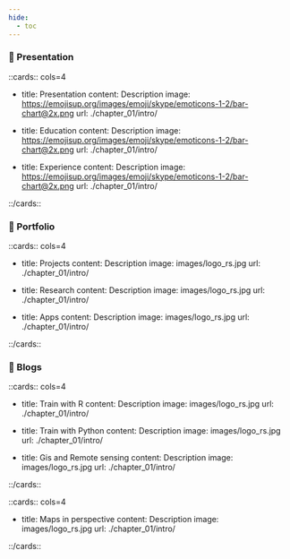 ```yaml
---
hide:
  - toc 
---
```



### 🚀️ Presentation

::cards:: cols=4

- title: Presentation
  content: Description
  image: https://emojisup.org/images/emoji/skype/emoticons-1-2/bar-chart@2x.png
  url: ./chapter_01/intro/

- title: Education
  content: Description
  image: https://emojisup.org/images/emoji/skype/emoticons-1-2/bar-chart@2x.png
  url: ./chapter_01/intro/

- title: Experience
  content: Description
  image: https://emojisup.org/images/emoji/skype/emoticons-1-2/bar-chart@2x.png
  url: ./chapter_01/intro/

::/cards::

### 🚀️ Portfolio

::cards:: cols=4

- title: Projects
  content: Description
  image: images/logo_rs.jpg
  url: ./chapter_01/intro/

- title: Research
  content: Description
  image: images/logo_rs.jpg
  url: ./chapter_01/intro/

- title: Apps
  content: Description
  image: images/logo_rs.jpg
  url: ./chapter_01/intro/

::/cards::

###  🚀️ Blogs

::cards:: cols=4

- title: Train with R
  content: Description
  image: images/logo_rs.jpg
  url: ./chapter_01/intro/

- title: Train with Python
  content: Description
  image: images/logo_rs.jpg
  url: ./chapter_01/intro/

- title: Gis and Remote sensing
  content: Description
  image: images/logo_rs.jpg
  url: ./chapter_01/intro/

::/cards::

::cards:: cols=4

- title: Maps in perspective
  content: Description
  image: images/logo_rs.jpg
  url: ./chapter_01/intro/

::/cards::

